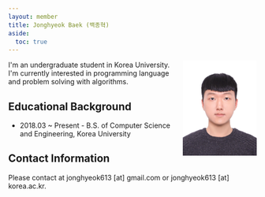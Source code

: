 ```yaml
---
layout: member
title: Jonghyeok Baek (백종혁)
aside:
  toc: true
---
```


<img src="/assets/images/members/jonghyeok.baek.jpg"
align="right" style="margin-left: 1em" width="150em">

I'm an undergraduate student in Korea University. I'm currently interested in programming language and problem solving with algorithms.

## Educational Background
- 2018.03 ~ Present - B.S. of Computer Science and Engineering, Korea University

## Contact Information
Please contact at jonghyeok613 [at] gmail.com or jonghyeok613 [at] korea.ac.kr.
